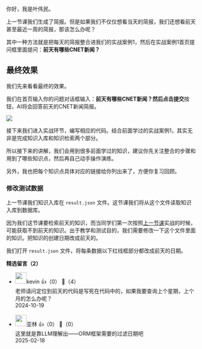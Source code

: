 你好，我是叶伟民。

上一节课我们生成了简报。但是如果我们不仅仅想看当天的简报，我们还想看前天甚至最近一周的简报，那该怎么办呢？

其中一种方法就是把每天的简报整合进我们的实战案例1，然后在实战案例1首页提问框里面提问：**前天有哪些CNET新闻？**

## 最终效果

我们先来看看最终的效果。

我们在首页输入你的问题对话框输入：**前天有哪些CNET新闻？然后点击提交**按钮，AI将会回答前天的CNET新闻简报。

![](https://static001.geekbang.org/resource/image/82/88/8256417d0838b6a047e4df7b0a3f0088.jpg?wh=1603x447)

接下来我们进入实战环节，编写相应的代码。结合前面学过的实战案例1，其实无非是完成知识入库和知识检索两个部分。

所以接下来的讲解，我们会用到很多前面学过的知识，建议你先关注整合的步骤和用到了哪些知识点，然后再自己动手操作演练。

另外，我也把每个知识点具体对应的链接给你列出来了，方便你复习回顾。

### 修改测试数据

上一节课我们知识入库在 `result.json` 文件。这节课我们将从这个文件读取知识入库到数据库。

因为我们这节课要检索前天的知识，而当同学们第一次按照[上一节课](https://time.geekbang.org/column/article/812551)实战的时候，可能获取不到前天的知识。出于教学和测试目的，我们需要修改一下这个文件里面的知识。把知识的创建日期改成前天的。

我们打开 `result.json` 文件，将每条数据以下红线框部分都改成前天的日期。
<div><strong>精选留言（2）</strong></div><ul>
<li><img src="https://static001.geekbang.org/account/avatar/00/3b/d0/e5/0a3ee17c.jpg" width="30px"><span>kevin</span> 👍（0） 💬（4）<div>老师请问定位到前天的代码是写死在代码中的，如果我要查询上个星期，上个月的怎么办呢？</div>2024-10-19</li><br/><li><img src="https://static001.geekbang.org/account/avatar/00/0f/8c/5c/3f164f66.jpg" width="30px"><span>亚林</span> 👍（0） 💬（0）<div>这里就是靠LLM理解出——ORM框架需要的过滤日期吧</div>2025-02-18</li><br/>
</ul>